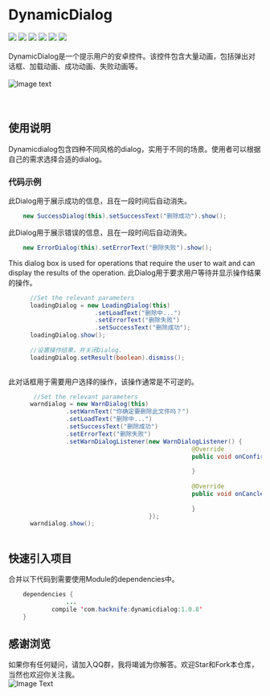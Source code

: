 # DynamicDialog
[![](https://img.shields.io/badge/platform-android-orange.svg)](https://github.com/hacknife) [![](https://img.shields.io/badge/language-java-yellow.svg)](https://github.com/hacknife) [![](https://img.shields.io/badge/JCenter-1.0.8-brightgreen.svg)](http://jcenter.bintray.com/com/hacknife/dynamicdialog/) [![](https://img.shields.io/badge/build-passing-brightgreen.svg)](https://github.com/hacknife) [![](https://img.shields.io/badge/license-apache--2.0-green.svg)](https://github.com/hacknife) [![](https://img.shields.io/badge/api-11+-green.svg)](https://github.com/hacknife)<br/><br/>
DynamicDialog是一个提示用户的安卓控件。该控件包含大量动画，包括弹出对话框、加载动画、成功动画、失败动画等。
<br><br>
![Image text](https://github.com/hacknife/DynamicDialog/blob/master/dynamicdialog.gif)
<br><br><br>
## 使用说明
Dynamicdialog包含四种不同风格的dialog，实用于不同的场景。使用者可以根据自己的需求选择合适的dialog。
### 代码示例
此Dialog用于展示成功的信息，且在一段时间后自动消失。
```Java
    new SuccessDialog(this).setSuccessText("删除成功").show();
```
此Dialog用于展示错误的信息，且在一段时间后自动消失。
```Java
    new ErrorDialog(this).setErrorText("删除失败").show();
```
This dialog box is used for operations that require the user to wait and can display the results of the operation.
此Dialog用于要求用户等待并显示操作结果的操作。
```Java
      //Set the relevant parameters
      loadingDialog = new LoadingDialog(this)
                        .setLoadText("删除中...")
                        .setErrorText("删除失败")
                        .setSuccessText("删除成功");
      loadingDialog.show();
      
      //设置操作结果，并关闭Dialog.
      loadingDialog.setResult(boolean).dismiss();
      
```
此对话框用于需要用户选择的操作，该操作通常是不可逆的。
```Java
       //Set the relevant parameters
      warndialog = new WarnDialog(this)
                .setWarnText("你确定要删除此文件吗？")
                .setLoadText("删除中...")
                .setSuccessText("删除成功")
                .setErrorText("删除失败")
                .setWarnDialogListener(new WarnDialogListener() {
                                                   @Override
                                                   public void onConfirm() {
                                                                       
                                                   }
                                       
                                                   @Override
                                                   public void onCancle() {
                                       
                                                   }
                                       });
      warndialog.show();
 
```
## 快速引入项目
合并以下代码到需要使用Module的dependencies中。
```Java
	dependencies {
                ...
	        compile 'com.hacknife:dynamicdialog:1.0.8'
	}
```

## 感谢浏览
如果你有任何疑问，请加入QQ群，我将竭诚为你解答。欢迎Star和Fork本仓库，当然也欢迎你关注我。
<br>
![Image Text](https://github.com/hacknife/CarouselBanner/blob/master/qq_group.png)